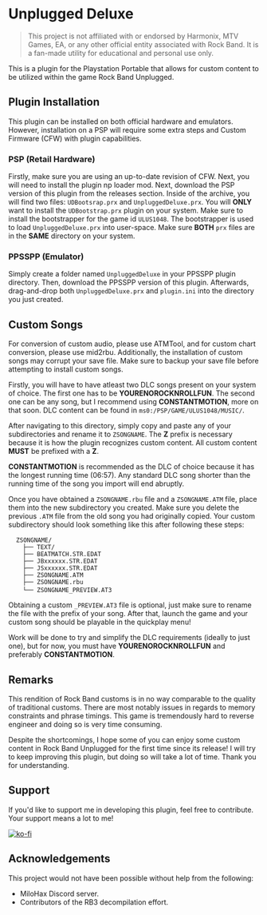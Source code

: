 # Unplugged Deluxe

> This project is not affiliated with or endorsed by Harmonix, MTV Games, EA, or any other official entity associated with Rock Band. It is a fan-made utility for educational and personal use only.

This is a plugin for the Playstation Portable that allows for custom content to be utilized within the game Rock Band Unplugged.

## Plugin Installation

This plugin can be installed on both official hardware and emulators. However, installation on a PSP will require some extra steps and Custom Firmware (CFW) with plugin capabilities.

### PSP (Retail Hardware)

Firstly, make sure you are using an up-to-date revision of CFW. Next, you will need to install the plugin np loader mod. Next, download the PSP version of this plugin from the releases section. Inside of the archive, you will find two files: `UDBootsrap.prx` and `UnpluggedDeluxe.prx`. You will **ONLY** want to install the `UDBootstrap.prx` plugin on your system. Make sure to install the bootstrapper for the game id `ULUS1048`. The bootstrapper is used to load  `UnpluggedDeluxe.prx` into user-space. Make sure **BOTH** `prx` files are in the **SAME** directory on your system.

### PPSSPP (Emulator)

Simply create a folder named `UnpluggedDeluxe` in your PPSSPP plugin directory. Then, download the PPSSPP version of this plugin. Afterwards, drag-and-drop both `UnpluggedDeluxe.prx` and `plugin.ini` into the directory you just created.

## Custom Songs
For conversion of custom audio, please use ATMTool, and for custom chart conversion, please use mid2rbu. Additionally, the installation of custom songs may corrupt your save file. Make sure to backup your save file before attempting to install custom songs.

Firstly, you will have to have atleast two DLC songs present on your system of choice. The first one has to be **YOURENOROCKNROLLFUN**. The second one can be any song, but I recommend using **CONSTANTMOTION**, more on that soon. DLC content can be found in `ms0:/PSP/GAME/ULUS1048/MUSIC/`.

After navigating to this directory, simply copy and paste any of your subdirectories and rename it to `ZSONGNAME`. The **Z** prefix is necessary because it is how the plugin recognizes custom content. All custom content **MUST** be prefixed with a **Z**.

 **CONSTANTMOTION** is recommended as the DLC of choice because it has the longest running time (06:57). Any standard DLC song shorter than the running time of the song you import will end abruptly.
 
  Once you have obtained a `ZSONGNAME.rbu` file and a `ZSONGNAME.ATM` file, place them into the new subdirectory you created. Make sure you delete the previous `.ATM` file from the old song you had originally copied. Your custom subdirectory should look something like this after following these steps:

<pre> <code> ZSONGNAME/
	├── TEXT/
	├── BEATMATCH.STR.EDAT
	├── JBxxxxxx.STR.EDAT
	├── JSxxxxxx.STR.EDAT
	├── ZSONGNAME.ATM
	├── ZSONGNAME.rbu
	└── ZSONGNAME_PREVIEW.AT3</code> </pre>

Obtaining a custom `_PREVIEW.AT3` file is optional, just make sure to rename the file with the prefix of your song. After that, launch the game and your custom song should be playable in the quickplay menu!

Work will be done to try and simplify the DLC requirements (ideally to just one), but for now, you must have **YOURENOROCKNROLLFUN** and preferably **CONSTANTMOTION**.

## Remarks

This rendition of Rock Band customs is in no way comparable to the quality of traditional customs. There are most notably issues in regards to memory constraints and phrase timings. This game is tremendously hard to reverse engineer and doing so is very time consuming.

Despite the shortcomings, I hope some of you can enjoy some custom content in Rock Band Unplugged for the first time since its release! I will try to keep improving this plugin, but doing so will take a lot of time. Thank you for understanding.

## Support
If you'd like to support me in developing this plugin, feel free to contribute. Your support means a lot to me!

[![ko-fi](https://ko-fi.com/img/githubbutton_sm.svg)](https://ko-fi.com/D1D31BH824)

## Acknowledgements

This project would not have been possible without help from the following:

- MiloHax Discord server.
- Contributors of the RB3 decompilation effort.
